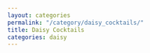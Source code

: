 ```yaml
---
layout: categories
permalink: "/category/daisy_cocktails/"
title: Daisy Cocktails
categories: daisy
---
```

